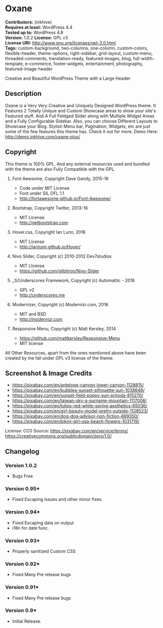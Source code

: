 # Oxane

**Contributors:** (inkhive)  
**Requires at least:** WordPress 4.4  
**Tested up to:** WordPress 4.8  
**Version:** 1.0.2
**License:** GPL v3  
**License URI:** http://www.gnu.org/licenses/gpl-3.0.html  
**Tags:** custom-background, two-columns, one-column, custom-colors, flexible-header, theme-options, right-sidebar, grid-layout, custom-menu, threaded-comments, translation-ready, featured-images, blog, full-width-template, e-commerce, footer-widgets, entertainment, photography, featured-image-header

Creative and Beautiful WordPress Theme with a Large Header

## Description

Oxane is a Very Very Creative and Uniquely Designed WordPress theme. It Features 2 Totally Unique and Custom Showcase areas to show your site's Featured stuff. And A Full Feldged Slider along with Multiple Widget Areas and a Fully Configurable Sidebar. Also, you can choose Different Layouts to Showcase your Blog. Stylish Menu bar, Pagination, Widgets, etc are just some of the few features this theme has. Check it out for more. 
Demo Here: http://demo.inkhive.com/oxane-plus/


## Copyright


This theme is 100% GPL. And any external resources used and bundled with the theme are also Fully Compatible with the GPL.

1. Font Awesome, Copyright Dave Gandy, 2015-16
	- Code under MIT License
	- Font under SIL OFL 1.1 
	- http://fortawesome.github.io/Font-Awesome/
	
2. Bootstrap, Copyright Twitter, 2013-16
	- MIT License
	- http://getbootstrap.com
	
3. Hover.css, Copyright Ian Lunn, 2016
	- MIT License
	- http://ianlunn.github.io/Hover/
	
4. Nivo Slider, Copyright (c) 2010-2012 Dev7studios
	- MIT LIcense
	- https://github.com/gilbitron/Nivo-Slider	
	
5. _S/Underscores Framework, Copyright (c) Automattic - 2016 
	- GPL v2
	- http://underscores.me
	
6. Modernizer, Copyright (c) Modernizr.com, 2016		
	- MIT and BSD
	- http://modernizr.com
	
7. Responsive Menu, Copyright (c) Matt Kersley, 2014
	- https://github.com/mattkersley/Responsive-Menu
	- MIT license
	

All Other Resources, apart from the ones mentioned above have been created by me fall under GPL v3 license of the theme.	
	

## Screenshot & Image Credits

* https://pixabay.com/en/antelope-canyon-lower-canyon-1128815/
* https://pixabay.com/en/bubbles-sunset-silhouette-sun-1038648/
* https://pixabay.com/en/sunset-field-poppy-sun-priroda-815270/
* https://pixabay.com/en/taiwan-sky-a-surname-mountain-1117008/
* https://pixabay.com/en/tulips-red-white-spring-aesthetics-65036/
* https://pixabay.com/en/girl-beauty-model-pretty-outside-1128523/ 
* https://pixabay.com/en/dog-dog-advisor-non-fiction-889350/
* https://pixabay.com/en/bikini-girl-usa-beach-flowers-1031719/

License: CC0
Source: https://pixabay.com/en/service/terms/	
        https://creativecommons.org/publicdomain/zero/1.0/

## Changelog

### Version 1.0.2

* Bugs Free

### Version 0.95*

* Fixed Escaping Issues and other minor fixes.

### Version 0.94*

* Fixed Escaping data on output
* i18n for date func.

### Version 0.93*

* Properly sanitized Custom CSS

### Version 0.92*

* Fixed Many Pre release bugs

### Version 0.91*

* Fixed Many Pre release bugs

### Version 0.9*

* Initial Release.
